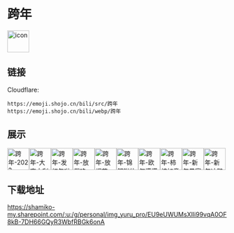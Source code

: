 # 跨年
<img src="https://emoji.shojo.cn/bili/src/跨年/icon.png" width="50" height="50" alt="icon">

## 链接
Cloudflare:
```
https://emoji.shojo.cn/bili/src/跨年
https://emoji.shojo.cn/bili/webp/跨年
```
## 展示
<img src="https://emoji.shojo.cn/bili/src/跨年/跨年-2022.png" width="50" height="50" alt="跨年-2022"><img src="https://emoji.shojo.cn/bili/src/跨年/跨年-大吉大利.png" width="50" height="50" alt="跨年-大吉大利"><img src="https://emoji.shojo.cn/bili/src/跨年/跨年-发红包啦.png" width="50" height="50" alt="跨年-发红包啦"><img src="https://emoji.shojo.cn/bili/src/跨年/跨年-放假咯.png" width="50" height="50" alt="跨年-放假咯"><img src="https://emoji.shojo.cn/bili/src/跨年/跨年-放烟花.png" width="50" height="50" alt="跨年-放烟花"><img src="https://emoji.shojo.cn/bili/src/跨年/跨年-锦鲤附体.png" width="50" height="50" alt="跨年-锦鲤附体"><img src="https://emoji.shojo.cn/bili/src/跨年/跨年-欧气满满.png" width="50" height="50" alt="跨年-欧气满满"><img src="https://emoji.shojo.cn/bili/src/跨年/跨年-柿柿如意.png" width="50" height="50" alt="跨年-柿柿如意"><img src="https://emoji.shojo.cn/bili/src/跨年/跨年-新年暴富.png" width="50" height="50" alt="跨年-新年暴富"><img src="https://emoji.shojo.cn/bili/src/跨年/跨年-新年冲鸭.png" width="50" height="50" alt="跨年-新年冲鸭">

## 下载地址

https://shamiko-my.sharepoint.com/:u:/g/personal/img_yuru_pro/EU9eUWUMsXlIi99vqA0OF8kB-7DH66GQyR3WbfRBGk6onA